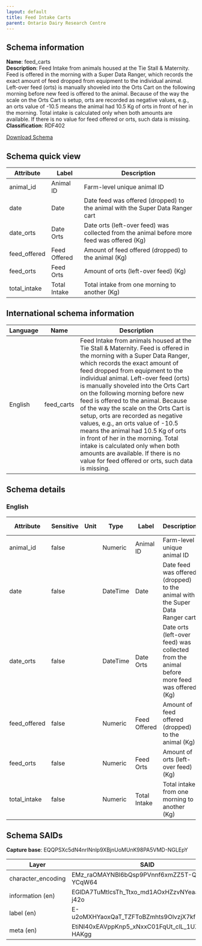 ```yaml
---
layout: default  
title: Feed Intake Carts 
parent: Ontario Dairy Research Centre 
---
```


## Schema information

**Name**: feed_carts  
**Description**: Feed Intake from animals housed at the Tie Stall & Maternity. Feed is offered in the morning with a Super Data Ranger, which records the exact amount of feed dropped from equipment to the individual animal. Left-over feed (orts) is manually shoveled into the Orts Cart on the following morning before new feed is offered to the animal. Because of the way the scale on the Orts Cart is setup, orts are recorded as negative values, e.g., an orts value of -10.5 means the animal had 10.5 Kg of orts in front of her in the morning. Total intake is calculated only when both amounts are available. If there is no value for feed offered or orts, such data is missing.  
**Classification**: RDF402

[Download Schema](Schema_Feed_Carts.zip)  

## Schema quick view

| Attribute | Label | Description |
| --- | --- | --- |
| animal_id | Animal ID | Farm-level unique animal ID |
| date | Date | Date feed was offered (dropped) to the animal with the Super Data Ranger cart |
| date_orts | Date Orts | Date orts (left-over feed) was collected from the animal before more feed was offered (Kg) |
| feed_offered | Feed Offered | Amount of feed offered (dropped) to the animal (Kg) |
| feed_orts | Feed Orts | Amount of orts (left-over feed) (Kg) |
| total_intake | Total Intake | Total intake from one morning to another (Kg) |

## International schema information

| Language | Name | Description |
| --- | --- | --- |
| English | feed_carts | Feed Intake from animals housed at the Tie Stall & Maternity. Feed is offered in the morning with a Super Data Ranger, which records the exact amount of feed dropped from equipment to the individual animal. Left-over feed (orts) is manually shoveled into the Orts Cart on the following morning before new feed is offered to the animal. Because of the way the scale on the Orts Cart is setup, orts are recorded as negative values, e.g., an orts value of -10.5 means the animal had 10.5 Kg of orts in front of her in the morning. Total intake is calculated only when both amounts are available. If there is no value for feed offered or orts, such data is missing. |

## Schema details

### English

| Attribute | Sensitive | Unit | Type | Label | Description | List | Character encoding |
| --- | --- | --- | --- | --- | --- | --- | --- |
| animal_id | false |  | Numeric | Animal ID | Farm-level unique animal ID | Not a list | utf-8 |
| date | false |  | DateTime | Date | Date feed was offered (dropped) to the animal with the Super Data Ranger cart | Not a list | utf-8 |
| date_orts | false |  | DateTime | Date Orts | Date orts (left-over feed) was collected from the animal before more feed was offered (Kg) | Not a list | utf-8 |
| feed_offered | false |  | Numeric | Feed Offered | Amount of feed offered (dropped) to the animal (Kg) | Not a list | utf-8 |
| feed_orts | false |  | Numeric | Feed Orts | Amount of orts (left-over feed) (Kg) | Not a list | utf-8 |
| total_intake | false |  | Numeric | Total Intake | Total intake from one morning to another (Kg) | Not a list | utf-8 |

## Schema SAIDs

**Capture base**: EQQPSXc5dN4nrINnlp9XBjnUoMUnK98PA5VMD-NGLEpY

| Layer | SAID |
| --- | --- |
| character_encoding | EMz_raOMAYNBl6bQsp9PVnnf6xmZZ5T-QStBx-YCqW64 |
| information (en) | EGlDA7TuMtlcsTh_Ttxo_md1AOxHZzvNYeaaJ32-j42o |
| label (en) | E-u2oMXHYaoxQaT_TZFToBZmhts9OlvzjX7kfCCXqpa8 |
| meta (en) | EtiNI40xEAVppKnp5_xNxxC01FqUt_clL_1UXI-HAKgg |
